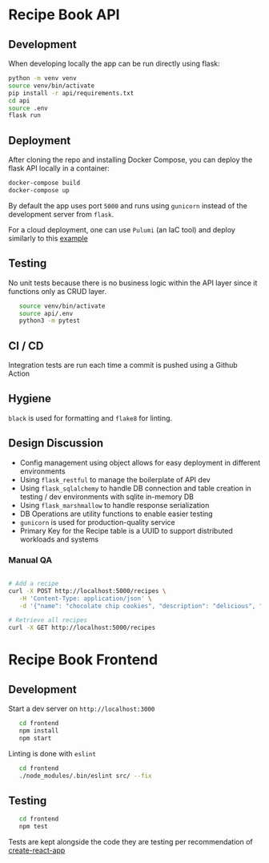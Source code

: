 # Recipe Book API

## Development

When developing locally the app can be run directly using flask:

```bash
python -m venv venv
source venv/bin/activate
pip install -r api/requirements.txt
cd api
source .env
flask run
```

## Deployment

After cloning the repo and installing Docker Compose, you can deploy the flask API locally in a container:

```bash
docker-compose build
docker-compose up
```

By default the app uses port `5000` and runs using `gunicorn` instead of the development server from `flask`.

For a cloud deployment, one can use `Pulumi` (an IaC tool) and deploy similarly to this [example](https://github.com/pulumi/examples/blob/master/aws-py-fargate/__main__.py)

## Testing

No unit tests because there is no business logic within the API layer since it functions only as CRUD layer.

```bash
   source venv/bin/activate
   source api/.env
   python3 -m pytest
```

## CI / CD

Integration tests are run each time a commit is pushed using a Github Action

## Hygiene

`black` is used for formatting and `flake8` for linting.

## Design Discussion
- Config management using object allows for easy deployment in different environments
- Using `flask_restful` to manage the boilerplate of API dev
- Using `flask_sqlalchemy` to handle DB connection and table creation in testing / dev environments with sqlite in-memory DB
- Using `flask_marshmallow` to handle response serialization
- DB Operations are utility functions to enable easier testing
- `gunicorn` is used for production-quality service
- Primary Key for the Recipe table is a UUID to support distributed workloads and systems

### Manual QA

```bash

# Add a recipe
curl -X POST http://localhost:5000/recipes \
   -H 'Content-Type: application/json' \
   -d '{"name": "chocolate chip cookies", "description": "delicious", "ingredients": [["flour", "1/2", "C"],["butter", "3", "Tbs"],["chocolate", "4", "Lbs"]], "instructions": "Combine ingredients. Bake at 500 for 2 minutes. Feast"}'

# Retrieve all recipes
curl -X GET http://localhost:5000/recipes

```

# Recipe Book Frontend

## Development

Start a dev server on `http://localhost:3000`
```bash
   cd frontend
   npm install
   npm start
```

Linting is done with `eslint`

```bash
   cd frontend
   ./node_modules/.bin/eslint src/ --fix
```

## Testing

```bash
   cd frontend
   npm test
```

Tests are kept alongside the code they are testing per recommendation of [create-react-app](https://create-react-app.dev/docs/running-tests/)
